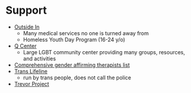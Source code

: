 # Support

- [Outside In](https://outsidein.org/)
  - Many medical services no one is turned away from
  - Homeless Youth Day Program (16-24 y/o)
- [Q Center](https://www.pdxqcenter.org/)
  - Large LGBT community center providing many groups, resources, and activities
- [Comprehensive gender affirming therapists list](https://docs.google.com/spreadsheets/d/1Cdeg3XFSrYvXOhRh2aydvNdLepCqUHEB6RVylRi73QY/edit#gid=0)
- [Trans Lifeline](https://translifeline.org/)
  - run by trans people, does not call the police
- [Trevor Project](https://www.thetrevorproject.org/)
